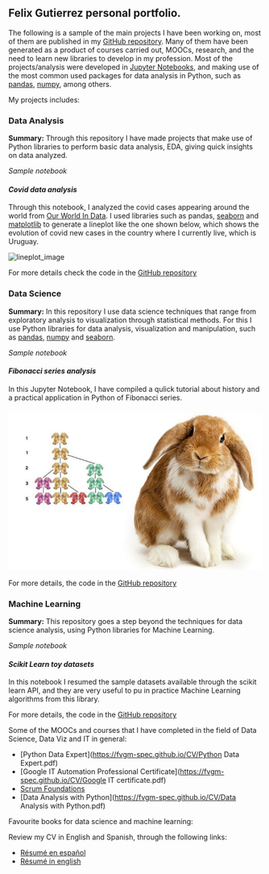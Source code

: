 ## Felix Gutierrez personal portfolio.

The following is a sample of the main projects I have been working on, most of them are published in my [GitHub repository](https://github.com/fvgm-spec). Many of them have been generated as a product of courses carried out, MOOCs, research, and the need to learn new libraries to develop in my profession. Most of the projects/analysis were developed in [Jupyter Notebooks](https://jupyter.org/), and making use of the most common used packages for data analysis in Python, such as [pandas](https://pandas.pydata.org/), [numpy](https://numpy.org/), among others.

My projects includes:

### **Data Analysis**

**Summary:** Through this repository I have made projects that make use of Python libraries to perform basic data analysis, EDA, giving quick insights on data analyzed.

_Sample notebook_

#### _Covid data analysis_
Through this notebook, I analyzed the covid cases appearing around the world from [Our World In Data](https://github.com/owid/covid-19-data). I used libraries such as pandas, [seaborn](http://seaborn.pydata.org/index.html) and [matplotlib](https://matplotlib.org/) to generate a lineplot like the one shown below, which shows the evolution of covid new cases in the country where I currently live, which is Uruguay.

![lineplot_image](https://fvgm-spec.github.io/img/covid_lineplot.png)

For more details check the code in the [GitHub repository](https://github.com/fvgm-spec/data_analysis/blob/main/covid_data_analysis.ipynb)

 ### **Data Science** 
 
**Summary:** In this repository I use data science techniques that range from exploratory analysis to visualization through statistical methods. For this I use Python libraries for data analysis, visualization and manipulation, such as [pandas](https://pandas.pydata.org/), [numpy](https://numpy.org/) and [seaborn](http://seaborn.pydata.org/index.html).  

_Sample notebook_

#### _Fibonacci series analysis_
In this Jupyter Notebook, I have compiled a qulick tutorial about history and a practical application in Python of Fibonacci series. 

![rabbits_image](https://github.com/fvgm-spec/Data_Science_Projects/blob/master/img/rabbits.png)

For more details, the code in the [GitHub repository](https://github.com/fvgm-spec/Data_Science_Projects/blob/master/fibonacci_series.ipynb)


### **Machine Learning**

**Summary:** This repository goes a step beyond the techniques for data science analysis, using Python libraries for Machine Learning.

_Sample notebook_

#### _Scikit Learn toy datasets_
In this notebook I resumed the sample datasets available through the scikit learn API, and they are very useful to pu in practice Machine Learning algorithms from this library. 


For more details, the code in the [GitHub repository](https://github.com/fvgm-spec/ML/blob/main/notebooks/Sklearn%20toy%20datasets.ipynb)

Some of the MOOCs and courses that I have completed in the field of Data Science, Data Viz and IT in general:

 *  [Python Data Expert](https://fvgm-spec.github.io/CV/Python Data Expert.pdf)
 *  [Google IT Automation Professional Certificate](https://fvgm-spec.github.io/CV/Google IT certificate.pdf)
 *  [Scrum Foundations](https://www.credly.com/badges/63c426d0-7f47-4026-a779-acd4f7a7f873?source=linked_in_profile)
 *  [Data Analysis with Python](https://fvgm-spec.github.io/CV/Data Analysis with Python.pdf)


Favourite books for data science and machine learning:





Review my CV in English and Spanish, through the following links: 

 *  [Résumé en español](https://fvgm-spec.github.io/CV/felix_gutierrez_cv_espanyol.pdf)
 *  [Résumé in english](https://fvgm-spec.github.io/CV/felix_gutierrez_cv_english.pdf)
